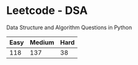 # Leetcode - DSA

Data Structure and Algorithm Questions in Python

| Easy   |  Medium  | Hard |
|--------|----------|------|
|   118  |    137   |  38  |
